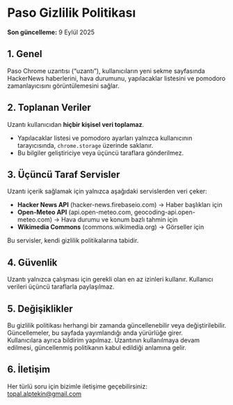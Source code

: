 # Paso Gizlilik Politikası

**Son güncelleme:** 9 Eylül 2025

## 1. Genel
Paso Chrome uzantısı (“uzantı”), kullanıcıların yeni sekme sayfasında 
HackerNews haberlerini, hava durumunu, yapılacaklar listesini ve 
pomodoro zamanlayıcısını görüntülemesini sağlar.

## 2. Toplanan Veriler
Uzantı kullanıcıdan **hiçbir kişisel veri toplamaz**.

- Yapılacaklar listesi ve pomodoro ayarları yalnızca kullanıcının tarayıcısında, `chrome.storage` üzerinde saklanır.
- Bu bilgiler geliştiriciye veya üçüncü taraflara gönderilmez.

## 3. Üçüncü Taraf Servisler
Uzantı içerik sağlamak için yalnızca aşağıdaki servislerden veri çeker:

- **Hacker News API** (hacker-news.firebaseio.com) → Haber başlıkları için  
- **Open-Meteo API** (api.open-meteo.com, geocoding-api.open-meteo.com) → Hava durumu ve konum bazlı tahmin için  
- **Wikimedia Commons** (commons.wikimedia.org) → Görseller için  

Bu servisler, kendi gizlilik politikalarına tabidir.

## 4. Güvenlik
Uzantı yalnızca çalışması için gerekli olan en az izinleri kullanır. Kullanıcı verileri üçüncü taraflarla paylaşılmaz.

## 5. Değişiklikler
Bu gizlilik politikası herhangi bir zamanda güncellenebilir veya değiştirilebilir.  
Güncellemeler, bu sayfada yayımlandığı anda yürürlüğe girer.  
Kullanıcılara ayrıca bildirim yapılmaz. Uzantının kullanılmaya devam edilmesi, 
güncellenmiş politikanın kabul edildiği anlamına gelir.

## 6. İletişim
Her türlü soru için bizimle iletişime geçebilirsiniz:  
[topal.alptekin@gmail.com](mailto:topal.alptekin@email.com)
